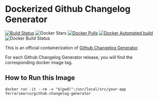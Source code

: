 # Dockerized Github Changelog Generator

[![Build Status](https://travis-ci.org/github-changelog-generator/docker-github-changelog-generator.svg?branch=master)](https://travis-ci.org/github-changelog-generator/docker-github-changelog-generator) ![Docker Stars](https://img.shields.io/docker/stars/ferrarimarco/github-changelog-generator.svg) [![Docker Pulls](https://img.shields.io/docker/pulls/ferrarimarco/github-changelog-generator.svg)](https://hub.docker.com/r/ferrarimarco/github-changelog-generator/) [![Docker Automated build](https://img.shields.io/docker/automated/ferrarimarco/github-changelog-generator.svg)](https://hub.docker.com/r/ferrarimarco/github-changelog-generator/) ![Docker Build Status](https://img.shields.io/docker/build/ferrarimarco/github-changelog-generator.svg)

This is an official containerization of [Github Changelog Generator](https://github.com/github-changelog-generator/github-changelog-generator).

For each Github Changelog Generator release, you will find the corresponding docker image tag.

## How to Run this Image

```shell
docker run -it --rm -v "$(pwd)":/usr/local/src/your-app ferrarimarco/github-changelog-generator
```
